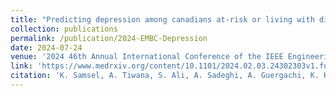 ```yaml
---
title: "Predicting depression among canadians at-risk or living with diabetes using machine learning"
collection: publications
permalink: /publication/2024-EMBC-Depression
date: 2024-07-24
venue: '2024 46th Annual International Conference of the IEEE Engineering in Medicine & Biology Society (EMBC)'
link: 'https://www.medrxiv.org/content/10.1101/2024.02.03.24302303v1.full-text'
citation: 'K. Samsel, A. Tiwana, S. Ali, A. Sadeghi, A. Guergachi, K. Keshavjee, Mohammad Noaeen, and Z. Shakeri. Predicting depression among canadians at-risk or living with diabetes using machine learning. <i>2024 46th Annual International Conference of the IEEE Engineering in Medicine & Biology Society (EMBC)</i>.'
---
```



